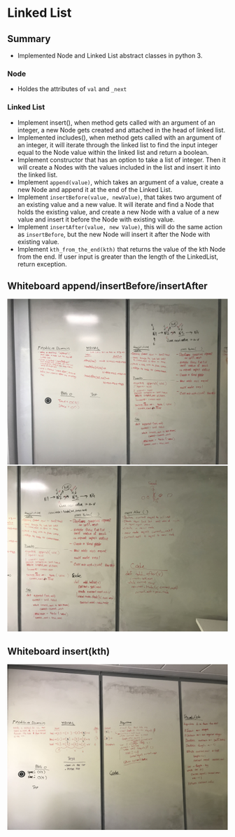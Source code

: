 # Linked List

## Summary
- Implemented Node and Linked List abstract classes in python 3.

### Node
- Holdes the attributes of `val` and `_next`

### Linked List
- Implement insert(), when method gets called with an argument of an integer, a new Node gets created and attached in the head of linked list.
- Implemented includes(), when method gets called with an argument of an integer, it will iterate through the linked list to find the input integer equal to the Node value within the linked list and return a boolean.
- Implement constructor that has an option to take a list of integer. Then it will create a Nodes with the values included in the list and insert it into the linked list.
- Implement `append(value)`, which takes an argument of a value, create a new Node and append it at the end of the Linked List.
- Implement `insertBefore(value, newValue)`, that takes two argument of an existing value and a new value. It will iterate and find a Node that holds the existing value, and create a new Node with a value of a new value and insert it before the Node with existing value.
- Implement `insertAfter(value, new Value)`, this will do the same action as `insertBefore`, but the new Node will insert it after the Node with existing value.
- Implement `kth_from_the_end(kth)` that returns the value of the kth Node from the end. If user input is greater than the length of the LinkedList, return exception.

## Whiteboard append/insertBefore/insertAfter
![append and insert whiteboard1](../../assets/linkedlist-insert1.jpg)
![append and insert whiteboard2](../../assets/linkedlist-insert2.jpg)

## Whiteboard insert(kth)
![k th from the End](../../assets/kth_from_the_end.jpg)
